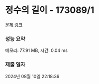 # 정수의 길이 - 173089/1 

[문제 링크](https://level.goorm.io/exam/173089/%EC%A0%95%EC%88%98%EC%9D%98-%EA%B8%B8%EC%9D%B4/quiz/1) 

### 성능 요약

메모리: 77.91 MB, 시간: 0.04 ms

### 제출 일자

2024년 08월 10일 22:18:36

